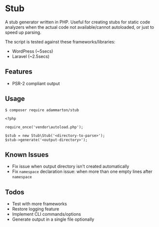 # Stub

A stub generator written in PHP. Useful for creating stubs for static code analyzers when the actual code not available/cannot autoloaded, or just to speed up parsing.

The script is tested against these frameworks/libraries:

* WordPress (~5secs)
* Laravel (~2.5secs)

## Features

* PSR-2 compliant output

## Usage

```
$ composer require adammarton/stub
```

```
<?php

require_once('vendor\autoload.php');

$stub = new Stub\Stub('<directory-to-parse>');
$stub->generate('<output-directory>');
```

## Known Issues

* Fix issue when output directory isn't created automatically
* Fix `namespace` declaration issue: when more than one empty lines after `namespace`

## Todos

* Test with more frameworks
* Restore logging feature
* Implement CLI commands/options
* Generate output in a single file optionally
